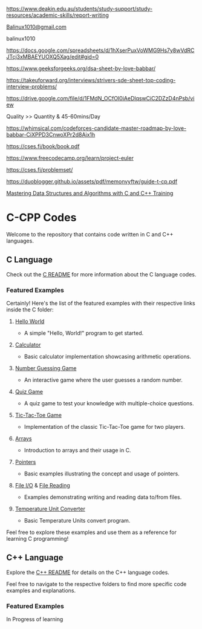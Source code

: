 https://www.deakin.edu.au/students/study-support/study-resources/academic-skills/report-writing

Balinux1010@gmail.com

balinux1010

https://docs.google.com/spreadsheets/d/1hXserPuxVoWMG9Hs7y8wVdRCJTcj3xMBAEYUOXQ5Xag/edit#gid=0

https://www.geeksforgeeks.org/dsa-sheet-by-love-babbar/

https://takeuforward.org/interviews/strivers-sde-sheet-top-coding-interview-problems/

https://drive.google.com/file/d/1FMdN_OCfOI0iAeDlqswCiC2DZzD4nPsb/view

Quality >> Quantity & 45-60mins/Day

https://whimsical.com/codeforces-candidate-master-roadmap-by-love-babbar-CiXPPD3CnwoXPr2d8Ajx1h

https://cses.fi/book/book.pdf

https://www.freecodecamp.org/learn/project-euler

https://cses.fi/problemset/

https://duoblogger.github.io/assets/pdf/memonvyftw/guide-t-cp.pdf

[Mastering Data Structures and Algorithms with C and C++ Training](https://www.udemy.com/course/datastructurescncpp/)

# C-CPP Codes


Welcome to the repository that contains code written in C and C++ languages.

## C Language

Check out the [C README](C/README.md) for more information about the C language codes.

### Featured Examples

Certainly! Here's the list of the featured examples with their respective links inside the C folder:

1. [Hello World](C/Hello_World.c)
   - A simple "Hello, World!" program to get started.

2. [Calculator](C/calculator.c)
   - Basic calculator implementation showcasing arithmetic operations.

3. [Number Guessing Game](C/number_guessing_game.c)
   - An interactive game where the user guesses a random number.

4. [Quiz Game](C/quiz_game.c)
   - A quiz game to test your knowledge with multiple-choice questions.

5. [Tic-Tac-Toe Game](C/Tic_Tac_Toe_game.c)
   - Implementation of the classic Tic-Tac-Toe game for two players.

6. [Arrays](C/arrays.c)
   - Introduction to arrays and their usage in C.

7. [Pointers](C/pointers.c)
   - Basic examples illustrating the concept and usage of pointers.

8. [File I/O](C/writing_files.c) & [File Reading](C/reading_files.c)
   - Examples demonstrating writing and reading data to/from files.

9. [Temperature Unit Converter](C/temperature_convert_switch.c)
   - Basic Temperature Units convert program.

Feel free to explore these examples and use them as a reference for learning C programming!

## C++ Language

Explore the [C++ README](CPP/README.md) for details on the C++ language codes.

Feel free to navigate to the respective folders to find more specific code examples and explanations.

### Featured Examples
In Progress of learning
